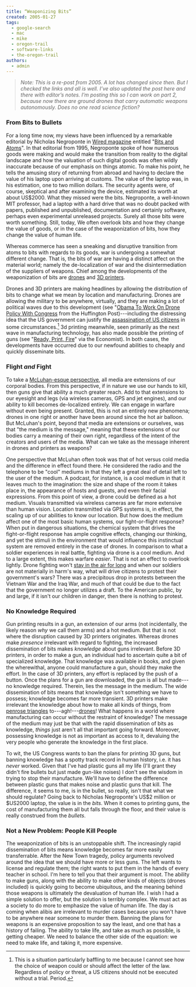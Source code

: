 ```yaml
---
title: “Weaponizing Bits”
created: 2005-01-27
tags: 
  - google-search
  - mac
  - mike
  - oregon-trail
  - software-links
  - the-oregon-trail
authors: 
  - admin
---
```


> *Note: This is a re-post from 2005. A *lot* has changed since then. But I checked the links and all is well. I’ve also updated the post here and there with editor’s notes. I’m posting this so I can work on part 2, because now there are ground drones that carry automatic weapons *autonomously*. Does no one read science fiction?*

### From Bits to Bullets

For a long time now, my views have been influenced by a remarkable editorial by Nicholas Negroponte in [Wired magazine](http://www.wired.com) entitled "[Bits and Atoms](http://web.media.mit.edu/~nicholas/Wired/WIRED3-01.html)". In that editorial from 1995, Negroponte spoke of how numerous goods were making and would make the transition from reality to the digital landscape and how the valuation of such digital goods was often wildly inaccurate because of our emphasis on things atomic. To make his point, he tells the amusing story of returning from abroad and having to declare the value of his laptop upon arriving at customs. The value of the laptop was, in his estimation, one to two million dollars. The security agents were, of course, skeptical and after examining the device, estimated its worth at about US$2000.  What they missed were the bits. Negroponte, a well-known MIT professor, had a laptop with a hard drive that was no doubt packed with papers, published and unpublished, documentation and certainly software, perhaps even experimental unreleased projects. Surely all those bits were worth something. Still, today, We often overlook bits and how they change the value of goods, or in the case of the weaponization of bits, how they change the value of human life.

Whereas commerce has seen a sneaking and disruptive transition from atoms to bits with regards to its goods, war is undergoing a somewhat different change. That is, the bits of war are having a distinct affect on the material world; namely the de-localization of war and the disintermediation of the suppliers of weapons. Chief among the developments of the weaponization of bits are [drones](http://www.time.com/time/magazine/article/0,9171,2135132-2,00.html) and [3D printers](http://boingboing.net/2012/12/09/congressman-calls-for-ban-on-3.html).

<!--more-->

Drones and 3D printers are making headlines by allowing the distribution of bits to change what we mean by location and manufacturing. Drones are allowing the military to be anywhere, virtually, and they are making a lot of political waves due to this development (see "[Obama To Work On Drone Policy With Congress](http://www.huffingtonpost.com/2013/02/14/obama-drone-policy_n_2690668.html)
 from the Huffington Post)---including the distressing idea that the US government can justify the [assassination of US citizens](http://www.guardian.co.uk/world/2012/jul/18/us-citizens-drone-strike-deaths) in some circumstances.[^1] 3d printing meanwhile, seen primarily as the next wave in manufacturing technology, has also made possible the printing of guns (see "[Ready, Print, Fire](http://www.economist.com/blogs/democracyinamerica/2013/02/making-guns-home)" via the Economist). In both cases, the developments have occurred due to our newfound abilities to cheaply and quickly disseminate bits.

### Flight *and* Fight

To take a [McLuhan-esque perspective](http://banapana.com/references/mcluhan-1994), all media are extensions of our corporal bodies. From this perspective, if in nature we use our hands to kill, then guns give that ability a much greater reach. Add to that extensions to our eyesight and legs (via wireless cameras, GPS and jet engines), and our ability to kill becomes de-localized entirely. We can engage in warfare without even being present. Granted, this is not an entirely new phenomena; drones in one right or another have been around since the hot air balloon. But McLuhan's point, beyond that media are extensions or ourselves, was that "the medium is the message," meaning that these extensions of our bodies carry a meaning of their own right, regardless of the intent of the creators and users of the media. What can we take as the message inherent in drones and printers as weapons?

One perspective that McLuhan often took was that of hot versus cold media and the difference in effect found there. He considered the radio and the telephone to be "cool" mediums in that they left a great deal of detail left to the user of the medium. A podcast, for instance, is a cool medium in that it leaves much to the imagination: the size and shape of the room it takes place in, the appearance of hosts and guests, and even their facial expressions. From this point of view, a drone could be defined as a hot medium. Visuals transmitted via wireless cameras are far more extensive than human vision. Location transmitted via GPS systems is, in effect, the scaling up of our abilities to know our location. But how does the medium affect one of the most basic human systems, our fight-or-flight response? When put in dangerous situations, the chemical system that drives the fight-or-flight response has ample cognitive effects, changing our thinking, and yet the stimuli in the environment that would influence this instinctual system are removed entirely in the case of drones. In comparison to what a soldier experiences in real battle, fighting via drone is a cool medium. And to a large extent, this makes warfare *easier*. That is not an effect to overlook lightly. Drone fighting won't [stay in the air for long](http://www.gizmag.com/go/4484/) and when our soldiers are not materially in harm's way, what will drive citizens to protest their government's wars?  There was a precipitous drop in protests between the Vietnam War and the Iraq War, and much of that could be due to the fact that the government no longer utilizes a draft. To the American public, by and large, if it isn't our children in danger, then there is nothing to protest.

### No Knowledge Required

Gun printing results in a gun, an extension of our arms (not incidentally, the likely reason *why* we call them arms) and a hot medium. But that is not where the disruption caused by 3D printers originates. Whereas drones make *presence* irrelevant with regard to fighting, the increased dissemination of bits makes *knowledge* about guns irrelevant. Before 3D printers, in order to make a gun, an individual had to ascertain quite a bit of specialized knowledge. That knowledge was available in books, and given the wherewithal, anyone could manufacture a gun, should they make the effort. In the case of 3D printers, any effort is replaced by the push of a button. Once the plans for a gun are downloaded, the gun is all but made---no knowledge required. Therein, lies the message in the medium. The wide dissemination of bits means that knowledge isn't something we have to possess; knowledge becomes far more transient. 3D printers make irrelevant the knowledge about how to make all kinds of things, from [penrose triangles](http://en.wikipedia.org/wiki/Penrose_Triangle) to---agh!---[drones](http://www.thingiverse.com/thing:32281)!  What happens in a world where manufacturing can occur without the restraint of knowledge?  The message of the medium may just be that with the rapid dissemination of bits as knowledge, *things* just aren't all that important going forward. Moreover, possessing knowledge is not as important as access to it, devaluing the very people who generate the knowledge in the first place.

To wit, the US Congress wants to ban the plans for printing 3D guns, but banning knowledge has a spotty track record in human history, i.e. it has *never* worked. Given that I've had plastic guns all my life (I'll grant they didn't fire bullets but just made gun-like noises) I don't see the wisdom in trying to stop their manufacture. We'll have to define the difference between plastic guns that makes noise and plastic guns that kill. The difference, it seems to me, is in the bullet, so really, isn't that what we should regulate?  Going back to Nicholas Negroponte's US$2 million or $US2000 laptop, the value is in the *bits*. When it comes to printing guns, the cost of manufacturing them all but falls through the floor, and their value is really construed from the *bullets*.

### Not a New Problem: People Kill People

The weaponization of bits is an unstoppable shift. The increasingly rapid dissemination of bits means knowledge becomes far more easily transferrable. After the New Town tragedy, policy arguments revolved around the idea that we should have more or less guns. The left wants to license and regulate them; the right wants to put them in the hands of every teacher in school. I'm here to tell you that their argument is moot. The ability to make guns, along with the ability to make other kinds of objects (drones included) is quickly going to become ubiquitous, and the meaning behind those weapons is ultimately the devaluation of human life.  I wish I had a simple solution to offer, but the solution is terribly complex. We must act as a society to do more to emphasize the value of human life. The day is coming when alibis are irrelevant to murder cases because you won't have to be anywhere near someone to murder them. Banning the plans for weapons is an expensive proposition to say the least, and one that has a history of failing. The ability to take life, and take as much as possible, is getting cheaper. We need to balance the other side of the equation: we need to make life, and taking it, more expensive.

[^1]: This is a situation particularly baffling to me because I cannot see how the choice of weapon could or should affect the letter of the law. Regardless of policy or threat, a US citizens should not be executed without a trial. Period.